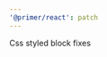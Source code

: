 ```yaml
---
'@primer/react': patch
---
```


Css styled block fixes

<!-- Changed components: DataTable, Timeline -->
